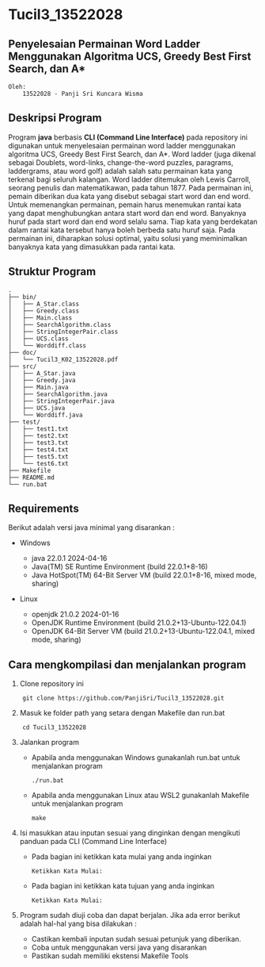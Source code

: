 # Tucil3_13522028

##  Penyelesaian Permainan Word Ladder Menggunakan Algoritma UCS, Greedy Best First Search, dan A*

```
Oleh:
    13522028 - Panji Sri Kuncara Wisma
```

## Deskripsi Program

Program **java** berbasis **CLI (Command Line Interface)** pada repository ini digunakan untuk menyelesaian permainan word ladder menggunakan algoritma UCS, Greedy Best First Search, dan A*. Word ladder (juga dikenal sebagai Doublets, word-links, change-the-word puzzles, paragrams, laddergrams, atau word golf) adalah salah satu permainan kata yang terkenal bagi seluruh kalangan. Word ladder ditemukan oleh Lewis Carroll, seorang penulis dan matematikawan, pada tahun 1877. Pada permainan ini, pemain diberikan dua kata yang disebut sebagai start word dan end word. Untuk memenangkan permainan, pemain harus menemukan rantai kata yang dapat menghubungkan antara start word dan end word. Banyaknya huruf pada start word dan end word selalu sama. Tiap kata yang berdekatan dalam rantai kata tersebut hanya boleh berbeda satu huruf saja. Pada permainan ini, diharapkan solusi optimal, yaitu solusi yang meminimalkan banyaknya kata yang dimasukkan pada rantai kata. 


## Struktur Program
```
.
├── bin/
│   ├── A_Star.class
│   ├── Greedy.class
│   ├── Main.class
│   ├── SearchAlgorithm.class
│   ├── StringIntegerPair.class
│   ├── UCS.class
│   └── Worddiff.class
├── doc/
│   └── Tucil3_K02_13522028.pdf
├── src/
│   ├── A_Star.java
│   ├── Greedy.java
│   ├── Main.java
│   ├── SearchAlgorithm.java
│   ├── StringIntegerPair.java
│   ├── UCS.java
│   └── Worddiff.java
├── test/
│   ├── test1.txt
│   ├── test2.txt
│   ├── test3.txt
│   ├── test4.txt
│   ├── test5.txt
│   └── test6.txt
├── Makefile
├── README.md
└── run.bat
```

## Requirements

Berikut adalah versi java minimal yang disarankan :

- Windows

    - java 22.0.1 2024-04-16
    - Java(TM) SE Runtime Environment (build 22.0.1+8-16)
    - Java HotSpot(TM) 64-Bit Server VM (build 22.0.1+8-16, mixed mode, sharing)

- Linux
    - openjdk 21.0.2 2024-01-16
    - OpenJDK Runtime Environment (build 21.0.2+13-Ubuntu-122.04.1)
    - OpenJDK 64-Bit Server VM (build 21.0.2+13-Ubuntu-122.04.1, mixed mode, sharing)



## Cara mengkompilasi dan menjalankan program

1. Clone repository ini
```
    git clone https://github.com/PanjiSri/Tucil3_13522028.git
```
2. Masuk ke folder path yang setara dengan Makefile dan run.bat

```
    cd Tucil3_13522028
```
3. Jalankan program

    - Apabila anda menggunakan Windows gunakanlah run.bat untuk menjalankan program

        ```
        ./run.bat
        ```

    - Apabila anda menggunakan Linux atau WSL2 gunakanlah Makefile untuk menjalankan program

        ```
        make
        ```

4. Isi masukkan atau inputan sesuai yang dinginkan dengan mengikuti panduan pada CLI (Command Line Interface)

    - Pada bagian ini ketikkan kata mulai yang anda inginkan

        ```
        Ketikkan Kata Mulai: 
        ```
    - Pada bagian ini ketikkan kata tujuan yang anda inginkan

        ```
        Ketikkan Kata Mulai: 
        ```


5. Program sudah diuji coba dan dapat berjalan. Jika ada error berikut adalah hal-hal yang bisa dilakukan : 

    - Castikan kembali inputan sudah sesuai petunjuk yang diberikan.
    - Coba untuk menggunakan versi java yang disarankan
    - Pastikan sudah memiliki ekstensi Makefile Tools

